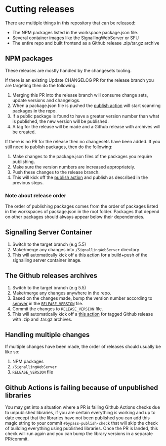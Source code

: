 # Cutting releases

There are multiple things in this repository that can be released:

- The NPM packages listed in the workspace package.json file.
- Several container images like the SignallingWebServer or SFU
- The entire repo and built frontend as a Github release .zip/tar.gz archive

## NPM packages

These releases are mostly handled by the changesets tooling.  

If there is an existing Update CHANGELOG PR for the release branch you are targeting then do the following:

1. Merging this PR into the release branch will consume change sets, update versions and changelogs.
2. When a package.json file is pushed the [publish action](https://github.com/EpicGamesExt/PixelStreamingInfrastructure/actions/workflows/changesets-publish-npm-packages.yml) will start scanning packages in the repo.
3. If a public package is found to have a greater version number than what is published, the new version will be published.
4. A tag for the release will be made and a Github release with archives will be created.

If there is no PR for the release then no changesets have been added. If you still need to publish packages, then do the following:
1. Make changes to the package.json files of the packages you require publishing.
2. Make sure the version numbers are increased appropriately.
3. Push these changes to the release branch.
4. This will kick off the [publish action](https://github.com/EpicGamesExt/PixelStreamingInfrastructure/actions/workflows/changesets-publish-npm-packages.yml) and publish as described in the previous steps.

### Note about release order

The order of publishing packages comes from the order of packages listed in the workspaces of package.json in the root folder. Packages that depend on other packages should always appear below their dependencies.

## Signalling Server Container
1. Switch to the target branch (e.g 5.5)
2. Make/merge any changes into `/SignallingWebServer` directory
3. This will automatically kick off a [this action](https://github.com/EpicGamesExt/PixelStreamingInfrastructure/actions/workflows/container-images.yml) for a build+push of the signalling server container image.

## The Github releases archives
1. Switch to the target branch (e.g 5.5)
2. Make/merge any changes anywhere in the repo.
3. Based on the changes made, bump the version number according to [semver](https://semver.org/) in the [`RELEASE_VERSION`](https://github.com/EpicGamesExt/PixelStreamingInfrastructure/blob/master/RELEASE_VERSION) file.
4. Commit the changes to `RELEASE_VERSION` file.
6. This will automatically kick off a [this action](https://github.com/EpicGamesExt/PixelStreamingInfrastructure/actions/workflows/create-gh-release.yml) for tagged Github release with .zip and .tar.gz archives.

## Handling multiple changes
If multiple changes have been made, the order of releases should usually be like so:

1. NPM packages
2. `/SignallingWebServer`
3. `RELEASE_VERSION` file

## Github Actions is failing because of unpublished libraries
You may get into a situation where a PR is failing Github Actions checks due to unpublished libraries, if you are certain everything is working and
up to date except that the libraries have not been published you can add this magic string to your commit `#bypass-publish-check` that will skip the check
of building everything using published libraries. Once the PR is landed, this check will run again and you can bump the library versions in a separate PR/commit.
